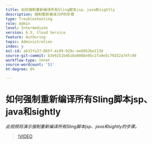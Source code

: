```yaml
---
title: 如何强制重新编译所有Sling脚本jsp、java和sightly
description: 强制重新编译JSP的步骤
type: Troubleshooting
role: Admin
level: Intermediate
version: 6.5, Cloud Service
feature: Authoring
topic: Administration
index: y
exl-id: ab32fa37-065f-4c89-929c-eeb9526e1139
source-git-commit: b3e9251bdb18a008be95c1fa9e5c79252a74fc98
workflow-type: tm+mt
source-wordcount: '51'
ht-degree: 0%

---
```


# 如何强制重新编译所有Sling脚本jsp、java和sightly

*此视频将演示强制重新编译所有Sling脚本jsp、java和sightly的步骤。*

>[!VIDEO](https://video.tv.adobe.com/v/335464?quality=12&learn=on)
